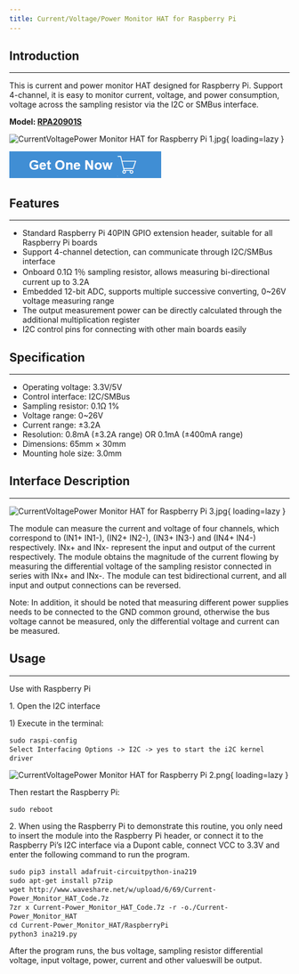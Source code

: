 ```yaml
---
title: Current/Voltage/Power Monitor HAT for Raspberry Pi
---
```


## **Introduction**
----------------

This is current and power monitor HAT designed for Raspberry Pi. Support 4-channel, it is easy to monitor current, voltage, and power consumption, voltage across the sampling resistor via the I2C or SMBus interface.

**Model: [RPA20901S](https://www.elecrow.com/power-over-internet-poe-hat-for-raspberry-pi-4-3b.html)**

![CurrentVoltagePower Monitor HAT for Raspberry Pi 1.jpg](https://wiki.elecrow.com/images/thumb/6/6d/CurrentVoltagePower_Monitor_HAT_for_Raspberry_Pi_1.jpg/600px-CurrentVoltagePower_Monitor_HAT_for_Raspberry_Pi_1.jpg){ loading=lazy }

[![Alt text](../../assets/images/Get_one_now.png)](https://www.elecrow.com/power-over-internet-poe-hat-for-raspberry-pi-4-3b.html?wiki "Title text")

## **Features**
------------

- Standard Raspberry Pi 40PIN GPIO extension header, suitable for all Raspberry Pi boards
- Support 4-channel detection, can communicate through I2C/SMBus interface
- Onboard 0.1Ω 1％ sampling resistor, allows measuring bi-directional current up to 3.2A
- Embedded 12-bit ADC, supports multiple successive converting, 0~26V voltage measuring range
- The output measurement power can be directly calculated through the additional multiplication register
- I2C control pins for connecting with other main boards easily

## **Specification**
-----------------

- Operating voltage: 3.3V/5V
- Control interface: I2C/SMBus
- Sampling resistor: 0.1Ω 1%
- Voltage range: 0~26V
- Current range: ±3.2A
- Resolution: 0.8mA (±3.2A range) OR 0.1mA (±400mA range)
- Dimensions: 65mm × 30mm
- Mounting hole size: 3.0mm

## **Interface Description**
-------------------------

![CurrentVoltagePower Monitor HAT for Raspberry Pi 3.jpg](https://wiki.elecrow.com/images/thumb/4/40/CurrentVoltagePower_Monitor_HAT_for_Raspberry_Pi_3.jpg/600px-CurrentVoltagePower_Monitor_HAT_for_Raspberry_Pi_3.jpg){ loading=lazy }

The module can measure the current and voltage of four channels, which correspond to (IN1+ IN1-), (IN2+ IN2-), (IN3+ IN3-) and (IN4+ IN4-) respectively. INx+ and INx- represent the input and output of the current respectively. The module obtains the magnitude of the current flowing by measuring the differential voltage of the sampling resistor connected in series with INx+ and INx-. The module can test bidirectional current, and all input and output connections can be reversed.

Note: In addition, it should be noted that measuring different power supplies needs to be connected to the GND common ground, otherwise the bus voltage cannot be measured, only the differential voltage and current can be measured.

## **Usage**
---------

Use with Raspberry Pi

1\. Open the I2C interface

1\) Execute in the terminal:

```
sudo raspi-config
Select Interfacing Options -> I2C -> yes to start the i2C kernel driver
```

![CurrentVoltagePower Monitor HAT for Raspberry Pi 2.png](https://wiki.elecrow.com/images/2/2f/CurrentVoltagePower_Monitor_HAT_for_Raspberry_Pi_2.png){ loading=lazy }

Then restart the Raspberry Pi:

```
sudo reboot
```

2\. When using the Raspberry Pi to demonstrate this routine, you only need to insert the module into the Raspberry Pi header, or connect it to the Raspberry Pi’s I2C interface via a Dupont cable, connect VCC to 3.3V and enter the following command to run the program.

```
sudo pip3 install adafruit-circuitpython-ina219
sudo apt-get install p7zip
wget http://www.waveshare.net/w/upload/6/69/Current-Power_Monitor_HAT_Code.7z
7zr x Current-Power_Monitor_HAT_Code.7z -r -o./Current-Power_Monitor_HAT
cd Current-Power_Monitor_HAT/RaspberryPi
python3 ina219.py
```

After the program runs, the bus voltage, sampling resistor differential voltage, input voltage, power, current and other values ​​will be output.